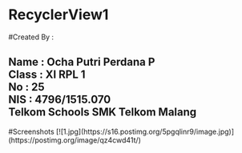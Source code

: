 # RecyclerView1
#Created By :
<h2>Name : Ocha Putri Perdana P
<br>Class : XI RPL 1
<br>No : 25
<br>NIS : 4796/1515.070
<br>Telkom Schools SMK Telkom Malang</h2>
#Screenshots
[![1.jpg](https://s16.postimg.org/5pgqlinr9/image.jpg)](https://postimg.org/image/qz4cwd41t/)
